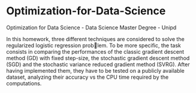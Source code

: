 # Optimization-for-Data-Science
Optimization for Data Science - Data Science Master Degree - Unipd

In this homework, three different techniques are considered to solve the regularized logistic regression problem. To be more specific, the task consists in comparing the performances of the classic gradient descent
method (GD) with fixed step-size, the stochastic gradient descent method (SGD) and the stochastic variance
reduced gradient method (SVRG). After having implemented them, they have to be tested on a publicly
available dataset, analyzing their accuracy vs the CPU time required by the computations.
